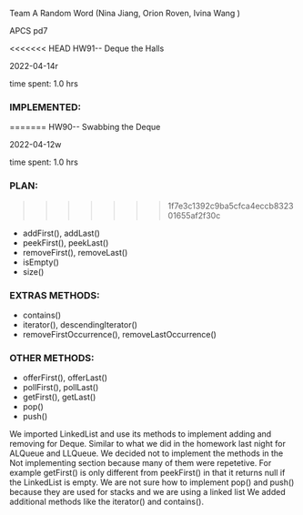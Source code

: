 Team A Random Word (Nina Jiang, Orion Roven, Ivina Wang )

APCS pd7

<<<<<<< HEAD
HW91-- Deque the Halls

2022-04-14r

time spent: 1.0 hrs

### IMPLEMENTED:
=======
HW90-- Swabbing the Deque

2022-04-12w

time spent: 1.0 hrs


### PLAN:
>>>>>>> 1f7e3c1392c9ba5cfca4eccb832301655af2f30c
* addFirst(), addLast()
* peekFirst(), peekLast()
* removeFirst(), removeLast()
* isEmpty()
* size()

### EXTRAS METHODS:
* contains()
* iterator(), descendingIterator()
* removeFirstOccurrence(), removeLastOccurrence()

### OTHER METHODS:
* offerFirst(), offerLast()
* pollFirst(), pollLast()
* getFirst(), getLast()
* pop()
* push()


We imported LinkedList and use its methods to implement adding and removing for Deque.
Similar to what we did in the homework last night for ALQueue and LLQueue.
We decided not to implement the methods in the Not implementing section because many of them were repetetive. For example getFirst() is only different from peekFirst() in that it returns null if the LinkedList is empty.
We are not sure how to implement pop() and push() because they are used for stacks and we are using a linked list
We added additional methods like the iterator() and contains().
